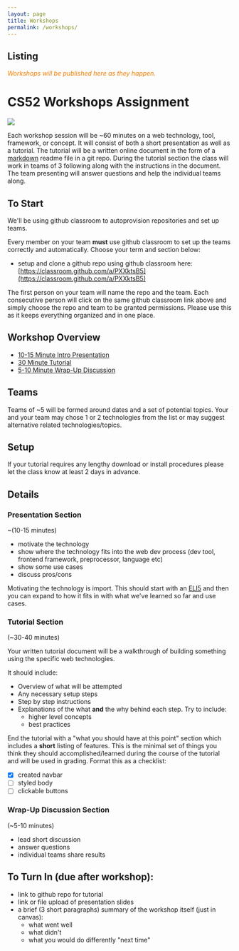 ```yaml
---
layout: page
title: Workshops
permalink: /workshops/
---
```


## Listing

<span style="color: #F27D00">*Workshops will be published here as they happen.*</span>

<!-- * 4/5   [design+figma](design) -->
<!-- * 4/11  [CSS Frameworks/Cool Things: Bootstrap, Semantic-UI, Transitions](https://github.com/jgualtieri/bootstrap_workshop) -->
<!-- * 4/13  CSS Frameworks/Cool Things: Bulma, Materialize, Animations [Presentation](https://docs.google.com/presentation/d/1nxKoKmzblLVGPi1yxzilKtdPL57iCjYGF7q2ROwubik/edit#slide=id.p) ,  [Workshop Tutorial](https://github.com/nmoolenijzer/workshop) -->
<!-- * 4/18  static site generators: jekyll, other [Presentation](https://docs.google.com/presentation/d/1gT26ESlzLPcAR72_EDLKcnPr1ao4bX2okirUbTA1bD0/edit#slide=id.p) ,  [Workshop Tutorial](https://github.com/emilyJLin95/jekyll_workshop) -->
<!-- * 4/20  js visualization and canvas: p5js, paperjs, raphael [Presentation](https://docs.google.com/presentation/d/1GMuKCstqOgKdToNW2GuJ_TVZ1dOnR2ks1uhbzmPM5Ik/edit#slide=id.p) ,  [Workshop Tutorial](https://github.com/annieke/viz-workshop) -->
<!-- * 4/25  preprocessors: sass, jade [Presentation](https://docs.google.com/presentation/d/1F1SMgC9e0rtEM4VE3gxO_o_6vYq9eJqPLufXh2JReCY/edit?usp=sharing) ,  [Workshop Tutorial](https://github.com/yeonjaepark/pug-workshop) -->
<!-- * 4/27  preprocessors: typescript, coffeescript, flow [Presentation](https://docs.google.com/presentation/d/1S00Pvf7_EB3_QdpJ7mDHtLoxLLCOGxluenOlfvRbD6A/edit#slide=id.p) ,  [Workshop Tutorial](https://github.com/nathanyu835/preprocessors-workshop) -->
<!-- * 5/2   build systems: grunt, gulp [Presentation](https://docs.google.com/presentation/d/1bndhmvGv3EcAgJXGOmNTsh5mDkpv-nu4uxUk5BmjxMs/edit) ,  [Workshop Tutorial](https://github.com/zchr/gulp-workshop) -->
<!-- * 5/4   alternative stack : flask, django, rails, angular2, vue [Presentation](https://github.com/allisonchuang/altStackWorkshop) ,  [Workshop](https://docs.google.com/presentation/d/1ooqt1j-rbH0_jnxZXAGRjzRmJN1L1ny574J91fYeE7o/edit#slide=id.p) -->
<!-- * 5/9   Deployment: AWS, Azure [Presentation](https://docs.google.com/presentation/d/1l5GNtJR05Hf7ATrKF9J3am2XOgFsrgLsG-KWH8bfFF4/edit?usp=sharing) ,  [Workshop Tutorial](https://github.com/samlee64/linode-workshop) -->
<!-- * 5/11  Deployment: Digital Ocean, Docker [Presentation](https://docs.google.com/presentation/d/1HxYKR5xDpDpusDsldRYi4NpjXRzlE3mqdGOqlVf6h2I/edit?usp=sharing) ,  [Workshop Tutorial](https://github.com/dylansc/deployment_workshop) -->
<!-- * 5/16  Other Platforms: React Native [Presentation](https://docs.google.com/presentation/d/1s_zE38sxebqIB7DlCK0pNKq7A1U_SxJ10gzuNqL8w6A/edit#slide=id.g35f391192_00) ,  [Workshop Tutorial](https://github.com/arinehouse/react-native-workshop) -->
<!-- * 5/18  [Other Platforms: Electron](https://github.com/Pspanky/electron_presentation) -->


<!-- * 6/28 [git map workshop](git) -->
<!-- * 6/30 [bootstrap](https://github.com/dado3212/cs52-workshop-1/tree/gh-pages) -->
<!-- * 7/7 [jekyll & sass](https://github.com/VLuisa/cs52-workshop-2) -->
<!-- * 7/14 [d3, p5, paper.js](https://github.com/virginiacook/workshop3-js-viz) -->
<!-- * 7/26 [redux](redux) -->
<!-- * 8/16 [websockets](websockets) -->



# CS52 Workshops Assignment

![](http://i.giphy.com/eUh8NINbZf9Ys.gif)

Each workshop session will be ~60 minutes on a web technology, tool, framework, or concept. It will consist of both a short presentation as well as a tutorial. The tutorial will be a written online document in the form of a [markdown](https://guides.github.com/features/mastering-markdown/) readme file in a git repo. During the tutorial section the class will work in teams of 3 following along with the instructions in the document. The team presenting will answer questions and help the individual teams along.

## To Start

We'll be using github classroom to autoprovision repositories and set up teams.

Every member on your team **must** use github classroom to set up the teams correctly and automatically.  Choose your term and section below:

* setup and clone a github repo using github classroom here: [https://classroom.github.com/a/PXXktsB5](https://classroom.github.com/a/PXXktsB5)

The first person on your team will name the repo and the team. Each consecutive person will click on the same github classroom link above and simply choose the repo and team to be granted permissions. Please use this as it keeps everything organized and in one place.

## Workshop Overview

* [10-15 Minute Intro Presentation](#presentation-section)
* [30 Minute Tutorial](#tutorial-section)
* [5-10 Minute Wrap-Up Discussion](#wrap-up-discussion-section)

## Teams

Teams of ~5 will be formed around dates and a set of potential topics. Your and your team may chose 1 or 2 technologies from the list or may suggest alternative related technologies/topics.

## Setup

If your tutorial requires any lengthy download or install procedures please let the class know at least 2 days in advance.

## Details

### Presentation Section

~(10-15 minutes)

* motivate the technology
* show where the technology fits into the web dev process (dev tool, frontend framework, preprocessor, language etc)
* show some use cases
* discuss pros/cons

Motivating the technology is import.  This should start with an [ELI5](https://www.reddit.com/r/explainlikeimfive/) and then you can expand to how it fits in with what we've learned so far and use cases.

### Tutorial Section

(~30-40 minutes)

Your written tutorial document will be a walkthrough of building something using the specific web technologies.

It should include:

* Overview of what will be attempted
* Any necessary setup steps
* Step by step instructions
* Explanations of the what **and** the why behind each step. Try to include:
  * higher level concepts
  * best practices

End the tutorial with a "what you should have at this point" section which includes a **short** listing of features. This is the minimal set of things you think they should accomplished/learned during the course of the tutorial and will be used in grading. Format this as a checklist:

- [x] created navbar
- [ ] styled body
- [ ] clickable buttons

### Wrap-Up Discussion Section

(~5-10 minutes)

* lead short discussion
* answer questions
* individual teams share results

## To Turn In (due after workshop):

* link to github repo for tutorial
* link or file upload of presentation slides
* a brief (3 short paragraphs) summary of the workshop itself (just in canvas):
  * what went well
  * what didn't
  * what you would do differently "next time"
